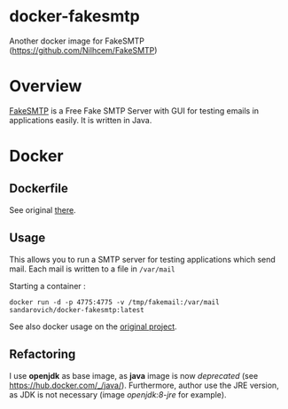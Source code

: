 # docker-fakesmtp
Another docker image for FakeSMTP (https://github.com/Nilhcem/FakeSMTP)

# Overview
[FakeSMTP](https://github.com/Nilhcem/FakeSMTP) is a Free Fake SMTP Server with GUI for testing emails in applications easily. It is written in Java.

# Docker 
## Dockerfile
See original [there](https://github.com/Nilhcem/FakeSMTP/blob/master/Dockerfile).

## Usage
This allows you to run a SMTP server for testing applications which send mail. Each mail is written to a file in `/var/mail`

Starting a container :

    docker run -d -p 4775:4775 -v /tmp/fakemail:/var/mail sandarovich/docker-fakesmtp:latest

See also docker usage on the [original project](https://github.com/Nilhcem/FakeSMTP#usage-on-docker).

## Refactoring
I use **openjdk** as base image, as **java** image is now _deprecated_ (see https://hub.docker.com/_/java/).
Furthermore, author use the JRE version, as JDK is not necessary (image _openjdk:8-jre_ for example).
